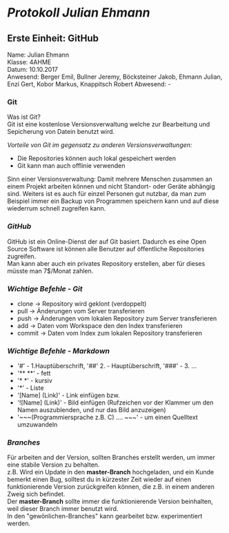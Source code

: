 # *Protokoll Julian Ehmann*  
## **Erste Einheit: GitHub**  
 Name: Julian Ehmann  
 Klasse: 4AHME  
 Datum: 10.10.2017  
 Anwesend: Berger Emil, Bullner Jeremy, Böcksteiner Jakob, Ehmann Julian, Enzi Gert, Kobor Markus, Knappitsch Robert
 Abwesend: -
 
 ### **Git** 
 Was ist Git?  
 Git ist eine kostenlose Versionsverwaltung welche zur Bearbeitung und Sepicherung von Datein benutzt wird.  
 
 *Vorteile von Git im gegensatz zu anderen Versionsverwaltungen:*  
   * Die Repositories können auch lokal gespeichert werden   
   * Git kann man auch offlinie verwenden  
        
Sinn einer Versionsverwaltung: Damit mehrere Menschen zusammen an einem Projekt arbeiten können und nicht Standort- oder Geräte abhängig sind. Weiters ist es auch für einzel Personen gut nutzbar, da man zum Beispiel immer ein Backup von Programmen speichern kann und auf diese wiederrum schnell zugreifen kann. 
 
 ### *GitHub*
 GitHub ist ein Online-Dienst der auf Git basiert.
 Dadurch es eine Open Source Software ist können alle Benutzer auf öffentliche Repositories zugreifen.    
 Man kann aber auch ein privates Repository erstellen, aber für dieses müsste man 7$/Monat zahlen.
 
### *Wichtige Befehle - Git*
* clone  -> Repository wird geklont (verdoppelt)
* pull   -> Änderungen vom Server transferieren
* push   -> Änderungen vom lokalen Repository zum Server transferieren
* add    -> Daten vom Workspace den den Index transferieren
* commit -> Daten vom Index zum lokalen Repository transferieren

### *Wichtige Befehle - Markdown*
* '#' - 1.Hauptüberschrift, '##' 2. - Hauptüberschrift, '###' - 3. ...
* '** **' - fett  
* '* *' - kursiv
* '*' - Liste
* '[Name] (Link)'  - Link einfügen bzw.  
* '![Name] (Link)' - Bild einfügen (Rufzeichen vor der Klammer um den Namen auszublenden, und nur das Bild anzuzeigen)
* '~~~(Programmiersprache z.B. C) .... ~~~' - um einen Quelltext umzuwandeln

### *Branches*
Für arbeiten and der Version, sollten Branches erstellt werden, um immer eine stabile Version zu behalten.  
z.B. Wird ein Update in den **master-Branch** hochgeladen, und ein Kunde bemerkt einen Bug, solltest du in kürzester Zeit wieder auf einen funktionierende Version zurückgreifen können, die z.B. in einem anderen Zweig sich befindet.  
Der **master-Branch** sollte immer die funktionierende Version beinhalten, weil dieser Branch immer benutzt wird.  
In den "gewönlichen-Branches" kann gearbeitet bzw. experimentiert werden.
